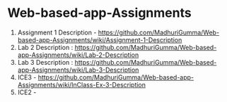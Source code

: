 # Web-based-app-Assignments

1. Assignment 1 Description - https://github.com/MadhuriGumma/Web-based-app-Assignments/wiki/Assignment-1-Description
2. Lab 2 Description : https://github.com/MadhuriGumma/Web-based-app-Assignments/wiki/Lab-2-Description
3. Lab 3 Description : https://github.com/MadhuriGumma/Web-based-app-Assignments/wiki/Lab-3-Description
4. ICE3 - https://github.com/MadhuriGumma/Web-based-app-Assignments/wiki/InClass-Ex-3-Description
5. ICE2 - 
